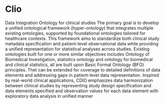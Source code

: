 # Clio
Data Integration Ontology for clinical studies
The primary goal is to develop a unified ontological framework (hyper-ontology) that integrates multiple existing ontologies, supported by foundational ontologies tailored for healthcare contexts. This framework aims to standardize both clinical study metadata specification and patient-level observational data while providing a unified representation for statistical analyses across studies. Existing ontologies built for one or more similar objectives includes Ontology of Biomedical Investigation, statistics ontology and ontology for biomedical and clinical statistics, all are built upon Basic Formal Ontology (BFO) principles. Thet can be extended for coverage to detailed definitions of data elements and addressing gaps in patient-level data representation. Inspired by real-world clinical applications, CDIO emphasizes data harmonization between clinical studies by representing study design specification and data elements specified and observation values for each data element with exploratory data analysis in unified manner
